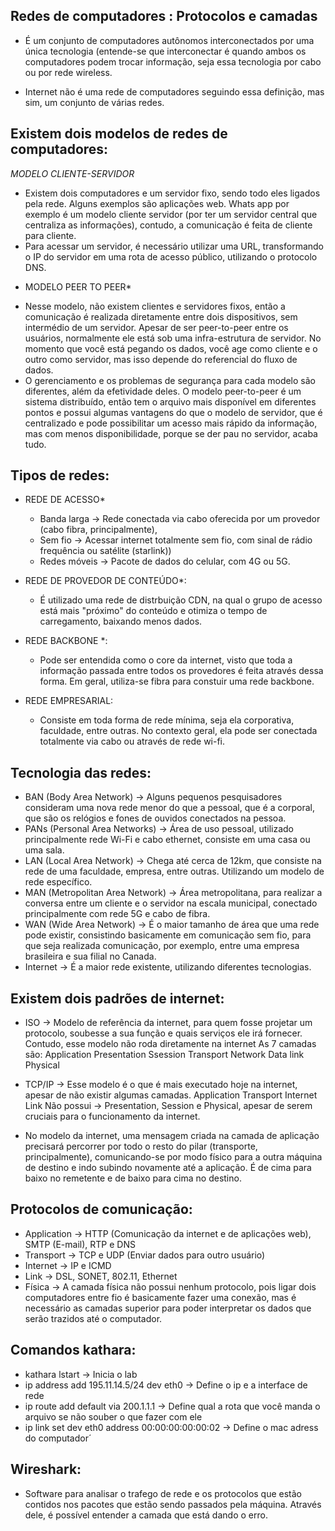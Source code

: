 ## Redes de computadores : Protocolos e camadas
* É um conjunto de computadores autônomos interconectados por uma única tecnologia (entende-se que interconectar é quando ambos os computadores podem trocar informação, seja essa tecnologia por cabo ou por rede wireless.

* Internet não é uma rede de computadores seguindo essa definição, mas sim, um conjunto de várias redes.

## Existem dois modelos de redes de computadores:
*MODELO CLIENTE-SERVIDOR*
- Existem dois computadores e um servidor fixo, sendo todo eles ligados pela rede. Alguns exemplos são aplicações web. Whats app por exemplo é um modelo cliente servidor (por ter um servidor central que centraliza as informações), contudo, a comunicação é feita de cliente para cliente.
- Para acessar um servidor, é necessário utilizar uma URL, transformando o IP do servidor em uma rota de acesso público, utilizando o protocolo DNS.

* MODELO PEER TO PEER*
- Nesse modelo, não existem clientes e servidores fixos, então a comunicação é realizada diretamente entre dois dispositivos, sem intermédio de um servidor. Apesar de ser peer-to-peer entre os usuários, normalmente ele está sob uma infra-estrutura de servidor. No momento que você está pegando os dados, você age como cliente e o outro como servidor, mas isso depende do referencial do fluxo de dados.
- O gerenciamento e os problemas de segurança para cada modelo são diferentes, além da efetividade deles. O modelo peer-to-peer é um sistema distribuído, então tem o arquivo mais disponível em diferentes pontos e possui algumas vantagens do que o modelo de servidor, que é centralizado e pode possibilitar um acesso mais rápido da informação, mas com menos disponibilidade, porque se der pau no servidor, acaba tudo.

## Tipos de redes:

* REDE DE ACESSO*
  - Banda larga -> Rede conectada via cabo oferecida por um provedor (cabo fibra, principalmente),
  - Sem fio -> Acessar internet totalmente sem fio, com sinal de rádio frequência ou satélite (starlink))
  - Redes móveis -> Pacote de dados do celular, com 4G ou 5G.

* REDE DE PROVEDOR DE CONTEÚDO*:
  - É utilizado uma rede de distrbuição CDN, na qual o grupo de acesso está mais "próximo" do conteúdo e otimiza o tempo de carregamento, baixando menos dados.

* REDE BACKBONE *:
  - Pode ser entendida como o core da internet, visto que toda a informação passada entre todos os provedores é feita através dessa forma. Em geral, utiliza-se fibra para constuir uma rede backbone.

* REDE EMPRESARIAL:
  - Consiste em toda forma de rede mínima, seja ela corporativa, faculdade, entre outras. No contexto geral, ela pode ser conectada totalmente via cabo ou através de rede wi-fi.

## Tecnologia das redes:
* BAN (Body Area Network) -> Alguns pequenos pesquisadores consideram uma nova rede menor do que a pessoal, que é a corporal, que são os relógios e fones de ouvidos conectados na pessoa.
* PANs (Personal Area Networks) -> Área de uso pessoal, utilizado principalmente rede Wi-Fi e cabo ethernet, consiste em uma casa ou uma sala.
* LAN (Local Area Network) -> Chega até cerca de 12km, que consiste na rede de uma faculdade, empresa, entre outras. Utilizando um modelo de rede específico.
* MAN (Metropolitan Area Network) -> Área metropolitana, para realizar a conversa entre um cliente e o servidor na escala municipal, conectado principalmente com rede 5G e cabo de fibra.
* WAN (Wide Area Network) -> É o maior tamanho de área que uma rede pode existir, consistindo basicamente em comunicação sem fio, para que seja realizada comunicação, por exemplo, entre uma empresa brasileira e sua filial no Canada.
* Internet -> É a maior rede existente, utilizando diferentes tecnologias.

## Existem dois padrões de internet:
* ISO -> Modelo de referência da internet, para quem fosse projetar um protocolo, soubesse a sua função e quais serviços ele irá fornecer. Contudo, esse modelo não roda diretamente na internet
As 7 camadas são:
Application
Presentation
Ssession
Transport
Network
Data link
Physical

* TCP/IP -> Esse modelo é o que é mais executado hoje na internet, apesar de não existir algumas camadas.
Application
Transport
Internet
Link
Não possui -> Presentation, Session e Physical, apesar de serem cruciais para o funcionamento da internet.

* No modelo da internet, uma mensagem criada na camada de aplicação precisará percorrer por todo o resto do pilar (transporte, principalmente), comunicando-se por modo físico para a outra máquina de destino e indo subindo novamente até a aplicação. É de cima para baixo no remetente e de baixo para cima no destino.

## Protocolos de comunicação:
* Application -> HTTP (Comunicação da internet e de aplicações web), SMTP (E-mail), RTP e DNS
* Transport -> TCP e UDP (Enviar dados para outro usuário)
* Internet -> IP e ICMD
* Link -> DSL, SONET, 802.11, Ethernet
* Física -> A camada física não possui nenhum protocolo, pois ligar dois computadores entre fio é basicamente fazer uma conexão, mas é necessário as camadas superior para poder interpretar os dados que serão trazidos até o computador.

## Comandos kathara:
* kathara lstart -> Inicia o lab
* ip address add 195.11.14.5/24 dev eth0 -> Define o ip e a interface de rede
* ip route add default via 200.1.1.1 -> Define qual a rota que você manda o arquivo se não souber o que fazer com ele
* ip link set dev eth0 address 00:00:00:00:00:02 -> Define o mac adress do computador´

## Wireshark:
* Software para analisar o trafego de rede e os protocolos que estão contidos nos pacotes que estão sendo passados pela máquina. Através dele, é possível entender a camada que está dando o erro.
